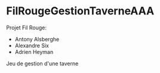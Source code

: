 # FilRougeGestionTaverneAAA

Projet Fil Rouge:
- Antony Alsberghe
- Alexandre Six
- Adrien Heyman

Jeu de gestion d'une taverne
